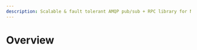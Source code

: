 ```yaml
---
description: Scalable & fault tolerant AMQP pub/sub + RPC library for Nest.js.
---
```


# Overview

